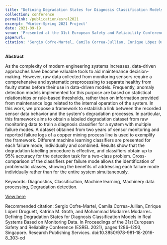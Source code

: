 ```yaml
---
title: "Defining Degradation States for Diagnosis Classification Models in Real Systems based on Monitoring Data"
collection: conference
permalink: /publication/esrel2021
excerpt: 'Winter-Spring 2021 Project'
date: 2021-09-19
venue: 'Presented at the 31st European Safety and Reliability Conference (ESREL 2021)'
paperurl: 
citation: 'Sergio Cofre-Martel, Camila Correa-Jullian, Enrique López Droguett, Katrina M. Groth, and Mohammad Modarres Modarres. Defining Degradation States for Diagnosis Classification Models in Real Systems Based on Monitoring Data. In Proceedings of the 31st European Safety and Reliability Conference (ESREL 2021), pages 1286–1293, Singapore. Research Publishing Services. doi:10.3850/978-981-18-2016-8_303-cd'
---
```

**Abstract**

As the complexity of modern engineering systems increases, data-driven approaches have become valuable tools to aid maintenance decision-making. However, raw data collected from monitoring sensors require a comprehensive and systematic preprocessing to separate healthy from faulty states before their use in data-driven models. Frequently, anomaly detection models implemented for this purpose are based on statistical relationships or rule-based thresholds, rather than on information provided from maintenance logs related to the internal operation of the system. In this work, we propose a framework to establish a link between the recorded sensor data behavior and the system's degradation processes. In particular, this framework aims to obtain a labeled degradation dataset from raw monitoring data to train a diagnosis classifier for a system with multiple failure modes. A dataset obtained from two years of sensor monitoring and reported failure logs of a copper mining process line is used to exemplify the framework. Different machine learning classifiers are presented for each failure mode, individually and combined. Results show that the degradation labelling procedure is effective, and classifiers obtain up to 95% accuracy for the detection task for a two-class problem. Cross-comparison of the classifiers per failure mode allows the identification of problematic classes, showing the benefits of addressing each failure mode individually rather than for the entire system simultaneously.

Keywords: Diagnostics, Classification, Machine learning, Machinery data processing, Degradation detection.

[View here](https://github.com/CamCorreaJullian/CamCorreaJullian.github.io/files/8911118/esrel_2021.pdf)

Recommended citation: Sergio Cofre-Martel, Camila Correa-Jullian, Enrique López Droguett, Katrina M. Groth, and Mohammad Modarres Modarres. Defining Degradation States for Diagnosis Classification Models in Real Systems Based on Monitoring Data. In Proceedings of the 31st European Safety and Reliability Conference (ESREL 2021), pages 1286–1293, Singapore. Research Publishing Services. doi:10.3850/978-981-18-2016-8_303-cd
